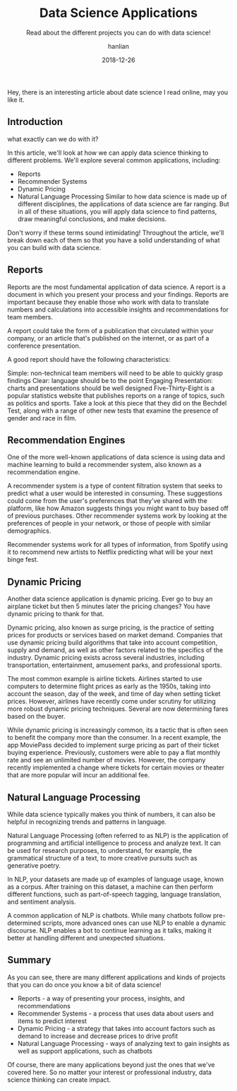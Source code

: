 ﻿---
layout:     post
title:      Data Science Applications
subtitle:   Read about the different projects you can do with data science!
date:       2018-12-26
author:     hanlian
header-img: img/post-bg-2015.jpg
catalog:	true
tags:
    - Date science
    - tech
---
Hey, there is an interesting article about date science I read online, may you like it.

## Introduction
what exactly can we do with it?

In this article, we'll look at how we can apply data science thinking to different problems. We'll explore several common applications, including:

- Reports
- Recommender Systems
- Dynamic Pricing
- Natural Language Processing
Similar to how data science is made up of different disciplines, the applications of data science are far ranging. But in all of these situations, you will apply data science to find patterns, draw meaningful conclusions, and make decisions.

Don't worry if these terms sound intimidating! Throughout the article, we'll break down each of them so that you have a solid understanding of what you can build with data science.

## Reports
Reports are the most fundamental application of data science. A report is a document in which you present your process and your findings. Reports are important because they enable those who work with data to translate numbers and calculations into accessible insights and recommendations for team members.

A report could take the form of a publication that circulated within your company, or an article that's published on the internet, or as part of a conference presentation.

A good report should have the following characteristics:

Simple: non-technical team members will need to be able to quickly grasp findings
Clear: language should be to the point
Engaging Presentation: charts and presentations should be well designed
Five-Thirty-Eight is a popular statistics website that publishes reports on a range of topics, such as politics and sports. Take a look at this piece that they did on the Bechdel Test, along with a range of other new tests that examine the presence of gender and race in film.

## Recommendation Engines
One of the more well-known applications of data science is using data and machine learning to build a recommender system, also known as a recommendation engine.

A recommender system is a type of content filtration system that seeks to predict what a user would be interested in consuming. These suggestions could come from the user's preferences that they've shared with the platform, like how Amazon suggests things you might want to buy based off of previous purchases. Other recommender systems work by looking at the preferences of people in your network, or those of people with similar demographics.

Recommender systems work for all types of information, from Spotify using it to recommend new artists to Netflix predicting what will be your next binge fest.

## Dynamic Pricing
Another data science application is dynamic pricing. Ever go to buy an airplane ticket but then 5 minutes later the pricing changes? You have dynamic pricing to thank for that.

Dynamic pricing, also known as surge pricing, is the practice of setting prices for products or services based on market demand. Companies that use dynamic pricing build algorithms that take into account competition, supply and demand, as well as other factors related to the specifics of the industry. Dynamic pricing exists across several industries, including transportation, entertainment, amusement parks, and professional sports.

The most common example is airline tickets. Airlines started to use computers to determine flight prices as early as the 1950s, taking into account the season, day of the week, and time of day when setting ticket prices. However, airlines have recently come under scrutiny for utilizing more robust dynamic pricing techniques. Several are now determining fares based on the buyer.

While dynamic pricing is increasingly common, its a tactic that is often seen to benefit the company more than the consumer. In a recent example, the app MoviePass decided to implement surge pricing as part of their ticket buying experience. Previously, customers were able to pay a flat monthly rate and see an unlimited number of movies. However, the company recently implemented a change where tickets for certain movies or theater that are more popular will incur an additional fee.

## Natural Language Processing
While data science typically makes you think of numbers, it can also be helpful in recognizing trends and patterns in language.

Natural Language Processing (often referred to as NLP) is the application of programming and artificial intelligence to process and analyze text. It can be used for research purposes, to understand, for example, the grammatical structure of a text, to more creative pursuits such as generative poetry.

In NLP, your datasets are made up of examples of language usage, known as a corpus. After training on this dataset, a machine can then perform different functions, such as part-of-speech tagging, language translation, and sentiment analysis.

A common application of NLP is chatbots. While many chatbots follow pre-determined scripts, more advanced ones can use NLP to enable a dynamic discourse. NLP enables a bot to continue learning as it talks, making it better at handling different and unexpected situations.

## Summary
As you can see, there are many different applications and kinds of projects that you can do once you know a bit of data science!

- Reports - a way of presenting your process, insights, and recommendations
- Recommender Systems - a process that uses data about users and items to predict interest
- Dynamic Pricing - a strategy that takes into account factors such as demand to increase and decrease prices to drive profit
- Natural Language Processing - ways of analyzing text to gain insights as well as support applications, such as chatbots

Of course, there are many applications beyond just the ones that we've covered here. So no matter your interest or professional industry, data science thinking can create impact.